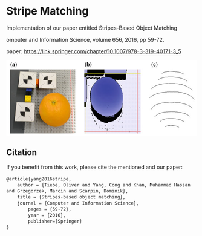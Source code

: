 # Stripe Matching

Implementation of our paper entitled Stripes-Based Object Matching

omputer and Information Science, volume 656, 2016, pp 59-72.

paper: https://link.springer.com/chapter/10.1007/978-3-319-40171-3_5

<img src="stripes.png" height="200">

## Citation

If you benefit from this work, please cite the mentioned and our paper:

	@article{yang2016stripe,
		author = {Tiebe, Oliver and Yang, Cong and Khan, Muhammad Hassan and Grzegorzek, Marcin and Scarpin, Dominik},
		title = {Stripes-based object matching},
		journal = {Computer and Information Science},
            pages = {59-72},
            year = {2016},
            publisher={Springer}
	}
